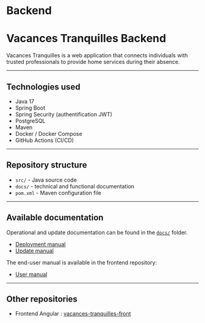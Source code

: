 # Backend
# Vacances Tranquilles Backend

Vacances Tranquilles is a web application that connects individuals with trusted professionals to provide home services during their absence.

---

## Technologies used

- Java 17
- Spring Boot
- Spring Security (authentification JWT)
- PostgreSQL
- Maven
- Docker / Docker Compose
- GitHub Actions (CI/CD)

---

## Repository structure

- `src/` - Java source code
- `docs/` - technical and functional documentation
- `pom.xml` - Maven configuration file

---

## Available documentation

Operational and update documentation can be found in the [`docs/`](./docs/) folder.

- [Deployment manual](./docs/deployment-manual.md)
- [Update manual](./docs/update-manual.md)

The end-user manual is available in the frontend repository:
- [User manual](https://github.com/anna97490/vacances-tranquilles-front/blob/main/docs/user-manual.md)

---

## Other repositories

- Frontend Angular : [vacances-tranquilles-front](https://github.com/anna97490/vacances-tranquilles-front)
